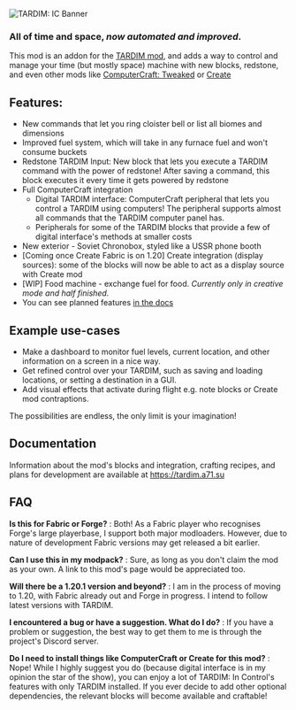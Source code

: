 ![TARDIM: IC Banner](https://cdn.modrinth.com/data/xsv4H3pa/images/561e86895ec0b73d8fcbfb8bb83d4cc92b15734d.png)
### All of time and space, *now automated and improved*.

This mod is an addon for the [TARDIM mod](https://www.curseforge.com/minecraft/mc-mods/tardim), 
and adds a way to control and manage your time (but mostly space) machine with new blocks, redstone, 
and even other mods like [ComputerCraft: Tweaked](https://tweaked.cc) or [Create](https://github.com/Creators-of-Create/Create)

## Features:
* New commands that let you ring cloister bell or list all biomes and dimensions
* Improved fuel system, which will take in any furnace fuel and won't consume buckets 
* Redstone TARDIM Input: New block that lets you execute a TARDIM command with the power of redstone! After saving a command, this block executes it every time it gets powered by redstone
* Full ComputerCraft integration
  * Digital TARDIM interface: ComputerCraft peripheral that lets you control a TARDIM using computers! The peripheral supports almost all commands that the TARDIM computer panel has.
  * Peripherals for some of the TARDIM blocks that provide a few of digital interface's methods at smaller costs
* New exterior - Soviet Chronobox, styled like a USSR phone booth
* [Coming once Create Fabric is on 1.20] Create integration (display sources): some of the blocks will now be able to act as a display source with Create mod
* [WIP] Food machine - exchange fuel for food. *Currently only in creative mode and half finished.*
* You can see planned features [in the docs](https://tardim.a71.su/planned)

## Example use-cases
* Make a dashboard to monitor fuel levels, current location, and other information on a screen in a nice way.
* Get refined control over your TARDIM, such as saving and loading locations, or setting a destination in a GUI.
* Add visual effects that activate during flight e.g. note blocks or Create mod contraptions.

The possibilities are endless, the only limit is your imagination!

## Documentation
Information about the mod's blocks and integration, crafting recipes, and plans for development are available at https://tardim.a71.su

## FAQ

**Is this for Fabric or Forge?**
: Both! As a Fabric player who recognises Forge's large playerbase, I support both major modloaders.
However, due to nature of development Fabric versions may get released a bit earlier.

**Can I use this in my modpack?**
: Sure, as long as you don't claim the mod as your own. A link to this mod's page would be appreciated too.

**Will there be a 1.20.1 version and beyond?**
: I am in the process of moving to 1.20, with Fabric already out and Forge in progress.
I intend to follow latest versions with TARDIM.

**I encountered a bug or have a suggestion. What do I do?**
: If you have a problem or suggestion, the best way to get them to me is through the project's Discord server.

**Do I need to install things like ComputerCraft or Create for this mod?**
: Nope! While I highly suggest you do (because digital interface is in my opinion the star of the show), 
you can enjoy a lot of TARDIM: In Control's features with only TARDIM installed. 
If you ever decide to add other optional dependencies, the relevant blocks will become available and craftable!